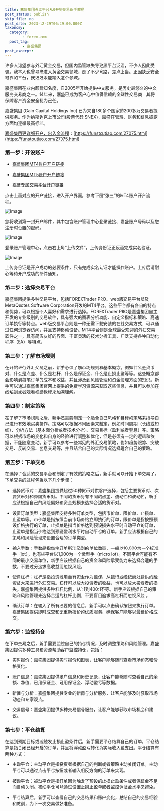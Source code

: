 ```yaml
---
title: 嘉盛集团外汇平台从0开始交易新手教程
post_status: publish
skip_file: no
post_date: 2023-12-29T06:39:00.000Z
taxonomy:
  category:
        - forex-com
  post_tag:
        - 嘉盛集团
post_excerpt: 
---
```

许多人渴望参与外汇黄金交易，但国内监管缺失导致黑平台泛滥，不少人因此受骗。我本人也曾寻求进入黄金交易领域，走了不少弯路，差点上当。正因缺乏安全可靠的平台，我迟迟未能踏入这个领域。

嘉盛集团在业内颇具知名度，自2005年开始提供中文服务，是历史最悠久的中文服务交易商之一。14年来，嘉盛已成为客户心中值得信赖的全球性交易商，其将保障客户资金安全视为己任。

嘉盛集团 (Gain Capital Holdings Inc) 已为来自180多个国家的200多万交易者提供服务。作为纳斯达克上市公司(股票代码:SNEX)，嘉盛在管理、财务和信息披露方面均遵循最高标准。

[嘉盛集团更详细开户，出入金流程](https://funstoutiao.com/27075.html)：[https://funstoutiao.com/27075.html](https://funstoutiao.com/27075.html)

### 第一步：开设账户

* [嘉盛集团MT4账户开户链接](https://s.ssgg.net/jsmt4)

* [嘉盛集团MT5账户开户链接](https://s.ssgg.net/jsmt5)

* [嘉盛专属交易平台开户链接](https://s.ssgg.net/js)

点击上面对应的开户链接，进入开户界面，参考下图“张三”的MT4账户开户流程。

![Image](https://prod-files-secure.s3.us-west-2.amazonaws.com/39ed1227-6d7d-4570-be36-9ccd4a2c4241/7a167aea-686b-400d-af59-4e18eb607a40/640.png?X-Amz-Algorithm=AWS4-HMAC-SHA256&X-Amz-Content-Sha256=UNSIGNED-PAYLOAD&X-Amz-Credential=ASIAZI2LB466SWJC6A6K%2F20250622%2Fus-west-2%2Fs3%2Faws4_request&X-Amz-Date=20250622T161309Z&X-Amz-Expires=3600&X-Amz-Security-Token=IQoJb3JpZ2luX2VjEAQaCXVzLXdlc3QtMiJGMEQCIG3qeIKWx%2FVtkhF1jgGNsxiSVNIAbzEhCqfZUHg47w3VAiB%2FeAC5O4%2F13dA8szd6a9NXERpsxcjYpjAovc7AtsnQ1SqIBAjt%2F%2F%2F%2F%2F%2F%2F%2F%2F%2F8BEAAaDDYzNzQyMzE4MzgwNSIMJ59bd3J2nYBIpojhKtwDcif9wwBmfrGT16zEb6eRp7dsKNmjIvfqFijfhGTFkKw9qImfZlfGjpU0XMALJ%2B2QToshJnsFqJD4wvGwG7%2FaOx%2B6yZRFE7bYBv0vEbTZT1sPCMoSykRl65M7iq3o5I4dv253tA31G4SAScZnhSZVInj%2FG3Q62krLk9B1qQ9NCzG%2B6oQ8TIme6bwpNzBn0jv9XxScNg4D5CrDypbUG8u0kAOPblRDVG%2F%2BPaM8%2FyLlRfAtL9vGc%2F6opt9wK7Vtc%2FWGj0UWP3LdxwjUSxn%2FNps2eU3TflwIBp0eHOyCO3Bij93o%2FJtTMsZ7lXDgUs8I0ofmKoy%2B8%2B0AZbobVE6SX%2F1wmu8aA23dVmQ0YcMzroWt8R9NjZFngzfyadUGQxMC1fK8VdU9OzfTM5rXBXGs7o5py1iQSJUnkpqcEi9P0y%2Ftxg8sW2R4lQTinKgaCbKLUDDrPYWbHoIa5cQFk3YSBXLdA%2F73dhgk4MO3spB1yM6rD10U7wfweOE51IdA6Sc4GORiIBEnVRRDNFtqaM7VcZwT6SqEV7RX7Nl1R0tstCxAq2LWxhJcXE4%2BtuuIi0JZmWcFcSjp6VfPIaT1I6CK9VUxm7x3IYNrVlB3RvQkRd0AwpT09KhaXjirMM8MncgwiOHfwgY6pgF2Mq0TTAh3lws9SfVQKhQgvVxnp3gf5FylkIya%2BFfDyiuTyA4YKmmMWXqdDXC3Y1z7uOIW3ku1BwD1pqpzBzfiT2KmbJ93WN6mKRwQroPcloweY0pqoJvfWe3eN4WPSTTXBoIno%2FzHzZYLJJP9GlEkFO7dAy9F8l9%2B2RzJO1lAz69vXoJmZ7vFPduZ%2FkR8B128hEUSt6fb7M%2FVNb35AzkSknMOdcWB&X-Amz-Signature=b15e7ea6a80e9ac18e3c26bdbee6c9ad22929398045b7ad9e9c3a02e60c57ea6&X-Amz-SignedHeaders=host&x-amz-checksum-mode=ENABLED&x-id=GetObject)

您将收到第一封开户邮件，其中包含账户管理中心登录链接、嘉盛账户号码以及您注册时设置的密码。

![Image](https://prod-files-secure.s3.us-west-2.amazonaws.com/39ed1227-6d7d-4570-be36-9ccd4a2c4241/eaa1c6b3-2877-4284-a0e1-530e222c27fb/image.png?X-Amz-Algorithm=AWS4-HMAC-SHA256&X-Amz-Content-Sha256=UNSIGNED-PAYLOAD&X-Amz-Credential=ASIAZI2LB466SWJC6A6K%2F20250622%2Fus-west-2%2Fs3%2Faws4_request&X-Amz-Date=20250622T161309Z&X-Amz-Expires=3600&X-Amz-Security-Token=IQoJb3JpZ2luX2VjEAQaCXVzLXdlc3QtMiJGMEQCIG3qeIKWx%2FVtkhF1jgGNsxiSVNIAbzEhCqfZUHg47w3VAiB%2FeAC5O4%2F13dA8szd6a9NXERpsxcjYpjAovc7AtsnQ1SqIBAjt%2F%2F%2F%2F%2F%2F%2F%2F%2F%2F8BEAAaDDYzNzQyMzE4MzgwNSIMJ59bd3J2nYBIpojhKtwDcif9wwBmfrGT16zEb6eRp7dsKNmjIvfqFijfhGTFkKw9qImfZlfGjpU0XMALJ%2B2QToshJnsFqJD4wvGwG7%2FaOx%2B6yZRFE7bYBv0vEbTZT1sPCMoSykRl65M7iq3o5I4dv253tA31G4SAScZnhSZVInj%2FG3Q62krLk9B1qQ9NCzG%2B6oQ8TIme6bwpNzBn0jv9XxScNg4D5CrDypbUG8u0kAOPblRDVG%2F%2BPaM8%2FyLlRfAtL9vGc%2F6opt9wK7Vtc%2FWGj0UWP3LdxwjUSxn%2FNps2eU3TflwIBp0eHOyCO3Bij93o%2FJtTMsZ7lXDgUs8I0ofmKoy%2B8%2B0AZbobVE6SX%2F1wmu8aA23dVmQ0YcMzroWt8R9NjZFngzfyadUGQxMC1fK8VdU9OzfTM5rXBXGs7o5py1iQSJUnkpqcEi9P0y%2Ftxg8sW2R4lQTinKgaCbKLUDDrPYWbHoIa5cQFk3YSBXLdA%2F73dhgk4MO3spB1yM6rD10U7wfweOE51IdA6Sc4GORiIBEnVRRDNFtqaM7VcZwT6SqEV7RX7Nl1R0tstCxAq2LWxhJcXE4%2BtuuIi0JZmWcFcSjp6VfPIaT1I6CK9VUxm7x3IYNrVlB3RvQkRd0AwpT09KhaXjirMM8MncgwiOHfwgY6pgF2Mq0TTAh3lws9SfVQKhQgvVxnp3gf5FylkIya%2BFfDyiuTyA4YKmmMWXqdDXC3Y1z7uOIW3ku1BwD1pqpzBzfiT2KmbJ93WN6mKRwQroPcloweY0pqoJvfWe3eN4WPSTTXBoIno%2FzHzZYLJJP9GlEkFO7dAy9F8l9%2B2RzJO1lAz69vXoJmZ7vFPduZ%2FkR8B128hEUSt6fb7M%2FVNb35AzkSknMOdcWB&X-Amz-Signature=e2e6d0dfc2baa1765fbfbd4f5e44d84d52bd23c6fbe219e46a38dbe48a5391e8&X-Amz-SignedHeaders=host&x-amz-checksum-mode=ENABLED&x-id=GetObject)

登录账户管理中心，点击右上角“上传文件”，上传身份证正反面完成实名验证。

![Image](https://prod-files-secure.s3.us-west-2.amazonaws.com/39ed1227-6d7d-4570-be36-9ccd4a2c4241/54090639-09fc-46b4-a135-e0289f707147/image.png?X-Amz-Algorithm=AWS4-HMAC-SHA256&X-Amz-Content-Sha256=UNSIGNED-PAYLOAD&X-Amz-Credential=ASIAZI2LB466SWJC6A6K%2F20250622%2Fus-west-2%2Fs3%2Faws4_request&X-Amz-Date=20250622T161309Z&X-Amz-Expires=3600&X-Amz-Security-Token=IQoJb3JpZ2luX2VjEAQaCXVzLXdlc3QtMiJGMEQCIG3qeIKWx%2FVtkhF1jgGNsxiSVNIAbzEhCqfZUHg47w3VAiB%2FeAC5O4%2F13dA8szd6a9NXERpsxcjYpjAovc7AtsnQ1SqIBAjt%2F%2F%2F%2F%2F%2F%2F%2F%2F%2F8BEAAaDDYzNzQyMzE4MzgwNSIMJ59bd3J2nYBIpojhKtwDcif9wwBmfrGT16zEb6eRp7dsKNmjIvfqFijfhGTFkKw9qImfZlfGjpU0XMALJ%2B2QToshJnsFqJD4wvGwG7%2FaOx%2B6yZRFE7bYBv0vEbTZT1sPCMoSykRl65M7iq3o5I4dv253tA31G4SAScZnhSZVInj%2FG3Q62krLk9B1qQ9NCzG%2B6oQ8TIme6bwpNzBn0jv9XxScNg4D5CrDypbUG8u0kAOPblRDVG%2F%2BPaM8%2FyLlRfAtL9vGc%2F6opt9wK7Vtc%2FWGj0UWP3LdxwjUSxn%2FNps2eU3TflwIBp0eHOyCO3Bij93o%2FJtTMsZ7lXDgUs8I0ofmKoy%2B8%2B0AZbobVE6SX%2F1wmu8aA23dVmQ0YcMzroWt8R9NjZFngzfyadUGQxMC1fK8VdU9OzfTM5rXBXGs7o5py1iQSJUnkpqcEi9P0y%2Ftxg8sW2R4lQTinKgaCbKLUDDrPYWbHoIa5cQFk3YSBXLdA%2F73dhgk4MO3spB1yM6rD10U7wfweOE51IdA6Sc4GORiIBEnVRRDNFtqaM7VcZwT6SqEV7RX7Nl1R0tstCxAq2LWxhJcXE4%2BtuuIi0JZmWcFcSjp6VfPIaT1I6CK9VUxm7x3IYNrVlB3RvQkRd0AwpT09KhaXjirMM8MncgwiOHfwgY6pgF2Mq0TTAh3lws9SfVQKhQgvVxnp3gf5FylkIya%2BFfDyiuTyA4YKmmMWXqdDXC3Y1z7uOIW3ku1BwD1pqpzBzfiT2KmbJ93WN6mKRwQroPcloweY0pqoJvfWe3eN4WPSTTXBoIno%2FzHzZYLJJP9GlEkFO7dAy9F8l9%2B2RzJO1lAz69vXoJmZ7vFPduZ%2FkR8B128hEUSt6fb7M%2FVNb35AzkSknMOdcWB&X-Amz-Signature=dac645e4a63daa458f033183950e9e115a33b21a61e3f7cc1c041416440e82ee&X-Amz-SignedHeaders=host&x-amz-checksum-mode=ENABLED&x-id=GetObject)

上传身份证是开户成功的必要条件，只有完成实名认证才能操作账户。上传后请耐心等待开户成功的邮件通知。

### 第二步：选择交易平台

嘉盛集团提供多种交易平台，包括FOREXTrader PRO、web版交易平台以及MetaQuotes Software Corporation开发的MT4平台。这些平台都有各自的特点和优势，可以根据个人喜好和需求进行选择。FOREXTrader PRO是嘉盛集团自主开发的专业级别的交易软件，具有强大的图表分析功能、自定义指标和策略、高速订单执行等特点。web版交易平台则是一种无需下载安装的在线交易方式，可以通过任何浏览器访问，并且支持移动设备。MT4平台则是全球最受欢迎的外汇交易软件之一，具有简洁友好的界面、丰富灵活的技术分析工具、广泛支持各种自动化程序（EA）等特点。

### 第三步：了解市场规则

在开始进行外汇交易之前，新手必须了解市场规则和基本概念，例如什么是货币对、什么是点差、什么是杠杆、什么是保证金、什么是止损止盈等等。这些概念都会影响到每笔订单的成本和收益，并且涉及到风险管理和资金管理方面的知识。新手可以通过嘉盛集团官网上提供的免费学习资源来获取这些信息，并且可以参加在线培训或者观看视频教程来加深理解。

### 第四步：制定策略

在了解了市场规则之后，新手还需要制定一个适合自己风格和目标的策略来指导自己进行有效地买卖操作。策略可以根据不同因素来制定，例如时间周期（长线或短线）、分析方法（基本面分析或者技术分析）、交易目标（盈利或者套息）等。策略可以根据市场的变化和自身的经验进行调整和优化，但是必须有一定的逻辑和依据，不能随意变动。新手可以参考一些常见的外汇交易策略，例如趋势跟踪、突破交易、反转交易、套息交易等，并且结合自己的实际情况选择适合自己的策略。

### 第五步：下单交易

在选择了合适的交易平台和制定了有效的策略之后，新手就可以开始下单交易了。下单交易的过程包括以下几个步骤：

* 选择货币对：嘉盛集团提供超过50种货币对供客户选择，包括主要货币对、次要货币对和异国货币对。不同的货币对有不同的点差、流动性和波动性，新手应该根据自己的风险偏好和资金规模来选择合适的货币对。

* 设置订单类型：嘉盛集团支持多种订单类型，包括市价单、限价单、止损单、止盈单等。市价单是指按照当前市场价格立即执行的订单，限价单是指按照预设价格执行的订单，止损单是指当价格达到预设损失水平时自动平仓的订单，止盈单是指当价格达到预设盈利水平时自动平仓的订单。新手应该根据自己的策略和风险管理来设置合理的订单类型。

* 输入手数：手数是指每笔订单所涉及到的单位数量，一般以10,000为一个标准手（lot），也有些平台以1,000为一个微型手（micro lot）。不同平台可能有不同的最小交易单位，新手应该根据自己的资金和风险承受能力来选择合适的手数，不要过分追求高收益而忽视风险。

* 使用杠杆：杠杆是指投资者用自有资金作为担保，从银行或经纪商处提供的融资放大来进行外汇交易。杠杆可以放大投资者的收益，也可以放大投资者的损失。嘉盛集团提供多种杠杆比例，从1:1到400:1不等。新手应该根据自己的策略和风险管理来选择合适的杠杆比例，不要盲目追求高杠杆而忽视风险 。

* 确认订单：在输入了所有必要的信息后，新手可以点击确认按钮来执行订单。嘉盛集团提供即时成交和无重新报价的优质服务，确保客户能够以最佳价格成交。

### 第六步：监控持仓

在下单交易之后，新手需要监控自己的持仓情况，及时调整策略和风险管理。嘉盛集团提供多种工具和资源帮助客户监控持仓，包括：

* 实时报价：嘉盛集团提供实时报价和图表，让客户能够随时查看市场动态和价格变化。

* 账户信息：嘉盛集团提供账户信息和历史记录，让客户能够随时查看自己的余额、净值、已用保证金、可用保证金、浮动盈亏等数据。

* 新闻与分析：嘉盛集团提供专业的新闻与分析服务，让客户能够及时获取市场动态和专家观点。

* 交易信号：嘉盛集团提供多种交易信号服务，让客户能够获取市场机会和建议。

### 第七步：平仓结算

在达到预期目标或者触发止损止盈条件后，新手需要平仓结算自己的订单。平仓结算是指关闭已经开启的订单，并且将浮动盈亏转化为实际收入或支出。平仓结算有两种方式：

* 主动平仓：主动平仓是指投资者根据自己的判断或者策略主动关闭订单。主动平仓可以通过点击平仓按钮或者输入相反方向的订单来实现。

* 被动平仓：被动平仓是指订单因为触发了预设的止损止盈条件或者保证金不足而自动关闭。被动平仓可以通过设置止损止盈单或者监控保证金水平来避免。

* 平仓结算后，新手可以查看自己的交易结果和账户变化，总结自己的交易经验和教训，为下一次交易做好准备。